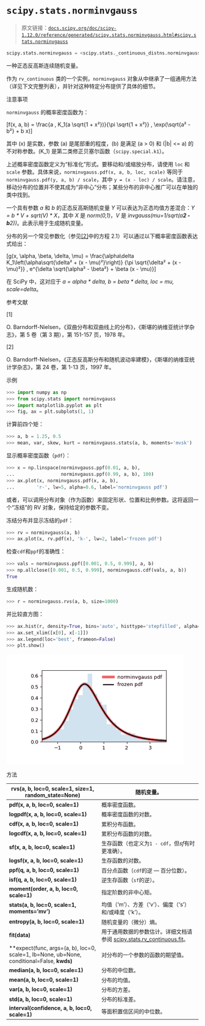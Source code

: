 # `scipy.stats.norminvgauss`

> 原文链接：[`docs.scipy.org/doc/scipy-1.12.0/reference/generated/scipy.stats.norminvgauss.html#scipy.stats.norminvgauss`](https://docs.scipy.org/doc/scipy-1.12.0/reference/generated/scipy.stats.norminvgauss.html#scipy.stats.norminvgauss)

```py
scipy.stats.norminvgauss = <scipy.stats._continuous_distns.norminvgauss_gen object>
```

一种正态反高斯连续随机变量。

作为 `rv_continuous` 类的一个实例，`norminvgauss` 对象从中继承了一组通用方法（详见下文完整列表），并针对这种特定分布提供了具体的细节。

注意事项

`norminvgauss` 的概率密度函数为：

\[f(x, a, b) = \frac{a \, K_1(a \sqrt{1 + x²})}{\pi \sqrt{1 + x²}} \, \exp(\sqrt{a² - b²} + b x)\]

其中 \(x\) 是实数，参数 \(a\) 是尾部重的程度，\(b\) 是满足 \(a > 0\) 和 \(|b| <= a\) 的不对称参数。\(K_1\) 是第二类修正贝塞尔函数（`scipy.special.k1`）。

上述概率密度函数定义为“标准化”形式。要移动和/或缩放分布，请使用 `loc` 和 `scale` 参数。具体来说，`norminvgauss.pdf(x, a, b, loc, scale)` 等同于 `norminvgauss.pdf(y, a, b) / scale`，其中 `y = (x - loc) / scale`。请注意，移动分布的位置并不使其成为“非中心”分布；某些分布的非中心推广可以在单独的类中找到。

一个具有参数 *a* 和 *b* 的正态反高斯随机变量 *Y* 可以表达为正态均值方差混合：*Y = b * V + sqrt(V) * X*，其中 *X* 是 *norm(0,1)*，*V* 是 *invgauss(mu=1/sqrt(a**2 - b**2))*。此表示用于生成随机变量。

分布的另一个常见参数化（参见[[2]](#r96a688736eb9-2)中的方程 2.1）可以通过以下概率密度函数表达式给出：

\[g(x, \alpha, \beta, \delta, \mu) = \frac{\alpha\delta K_1\left(\alpha\sqrt{\delta² + (x - \mu)²}\right)} {\pi \sqrt{\delta² + (x - \mu)²}} \, e^{\delta \sqrt{\alpha² - \beta²} + \beta (x - \mu)}\]

在 SciPy 中，这对应于 *a = alpha * delta, b = beta * delta, loc = mu, scale=delta*。

参考文献

[1]

O. Barndorff-Nielsen，《双曲分布和双曲线上的分布》，《斯堪的纳维亚统计学杂志》，第 5 卷（第 3 期），第 151-157 页，1978 年。

[2]

O. Barndorff-Nielsen，《正态反高斯分布和随机波动率建模》，《斯堪的纳维亚统计学杂志》，第 24 卷，第 1-13 页，1997 年。

示例

```py
>>> import numpy as np
>>> from scipy.stats import norminvgauss
>>> import matplotlib.pyplot as plt
>>> fig, ax = plt.subplots(1, 1) 
```

计算前四个矩：

```py
>>> a, b = 1.25, 0.5
>>> mean, var, skew, kurt = norminvgauss.stats(a, b, moments='mvsk') 
```

显示概率密度函数（`pdf`）：

```py
>>> x = np.linspace(norminvgauss.ppf(0.01, a, b),
...                 norminvgauss.ppf(0.99, a, b), 100)
>>> ax.plot(x, norminvgauss.pdf(x, a, b),
...        'r-', lw=5, alpha=0.6, label='norminvgauss pdf') 
```

或者，可以调用分布对象（作为函数）来固定形状、位置和比例参数。这将返回一个“冻结”的 RV 对象，保持给定的参数不变。

冻结分布并显示冻结的`pdf`：

```py
>>> rv = norminvgauss(a, b)
>>> ax.plot(x, rv.pdf(x), 'k-', lw=2, label='frozen pdf') 
```

检查`cdf`和`ppf`的准确性：

```py
>>> vals = norminvgauss.ppf([0.001, 0.5, 0.999], a, b)
>>> np.allclose([0.001, 0.5, 0.999], norminvgauss.cdf(vals, a, b))
True 
```

生成随机数：

```py
>>> r = norminvgauss.rvs(a, b, size=1000) 
```

并比较直方图：

```py
>>> ax.hist(r, density=True, bins='auto', histtype='stepfilled', alpha=0.2)
>>> ax.set_xlim([x[0], x[-1]])
>>> ax.legend(loc='best', frameon=False)
>>> plt.show() 
```

![../../_images/scipy-stats-norminvgauss-1.png](img/0222fc136ad6b62648811820745d9a73.png)

方法

| **rvs(a, b, loc=0, scale=1, size=1, random_state=None)** | 随机变量。 |
| --- | --- |
| **pdf(x, a, b, loc=0, scale=1)** | 概率密度函数。 |
| **logpdf(x, a, b, loc=0, scale=1)** | 概率密度函数的对数。 |
| **cdf(x, a, b, loc=0, scale=1)** | 累积分布函数。 |
| **logcdf(x, a, b, loc=0, scale=1)** | 累积分布函数的对数。 |
| **sf(x, a, b, loc=0, scale=1)** | 生存函数（也定义为`1 - cdf`，但*sf*有时更准确）。 |
| **logsf(x, a, b, loc=0, scale=1)** | 生存函数的对数。 |
| **ppf(q, a, b, loc=0, scale=1)** | 百分点函数（`cdf`的逆 — 百分位数）。 |
| **isf(q, a, b, loc=0, scale=1)** | 逆生存函数（`sf`的逆）。 |
| **moment(order, a, b, loc=0, scale=1)** | 指定阶数的非中心矩。 |
| **stats(a, b, loc=0, scale=1, moments=’mv’)** | 均值（‘m’）、方差（‘v’）、偏度（‘s’）和/或峰度（‘k’）。 |
| **entropy(a, b, loc=0, scale=1)** | 随机变量的（微分）熵。 |
| **fit(data)** | 用于通用数据的参数估计。详细文档请参阅 [scipy.stats.rv_continuous.fit](https://docs.scipy.org/doc/scipy/reference/generated/scipy.stats.rv_continuous.fit.html#scipy.stats.rv_continuous.fit)。 |
| **expect(func, args=(a, b), loc=0, scale=1, lb=None, ub=None, conditional=False, **kwds)** | 对分布的一个参数的函数的期望值。 |
| **median(a, b, loc=0, scale=1)** | 分布的中位数。 |
| **mean(a, b, loc=0, scale=1)** | 分布的均值。 |
| **var(a, b, loc=0, scale=1)** | 分布的方差。 |
| **std(a, b, loc=0, scale=1)** | 分布的标准差。 |
| **interval(confidence, a, b, loc=0, scale=1)** | 等面积置信区间的中位数。 |
